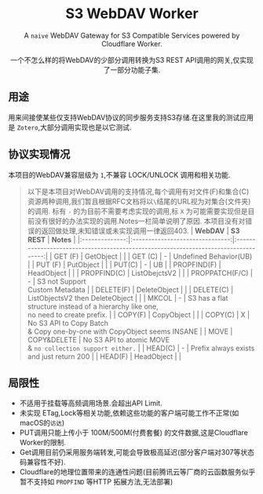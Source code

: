 <div align="center">

# S3 WebDAV Worker
A `naive` WebDAV Gateway for S3 Compatible Services powered by Cloudflare Worker. 

一个不怎么样的将WebDAV的少部分调用转换为S3 REST API调用的网关,仅实现了一部分功能子集.

</div>

## 用途
用来间接使某些仅支持WebDAV协议的同步服务支持S3存储.在这里我的测试应用是 `Zotero`,大部分调用实现也是以它测试.

## 协议实现情况
本项目的WebDAV兼容层级为 `1`,不兼容 LOCK/UNLOCK 调用和相关功能.
> 以下是本项目对WebDAV调用的支持情况,每个调用有对文件(F)和集合(C)资源两种调用,我们暂且根据RFC文档将以`\`结尾的URL视为对集合(文件夹)的调用.
> 标有 `-` 的为目前不需要考虑实现的调用,标 `X` 为可能需要实现但是目前没有很好的办法实现的调用.Notes一栏简单说明了原因.
> 本项目没有对错误的返回做处理,未知错误或未实现调用一律返回403.
| **WebDAV**     | **S3 REST**                     | **Notes**                                                                           |
|:--------------:|:-------------------------------:|:-----------------------------------------------------------------------------------:|
| GET (F)        | GetObject                       |                                                                                     |
| GET (C)        | -                               | Undefined Behavior(UB)                                                              |
| PUT (F)        | PutObject                       |                                                                                     |
| PUT(C)         | -                               | UB                                                                                  |
| PROPFIND(F)    | HeadObject                      |                                                                                     |
| PROPFIND(C)    | ListObejctsV2                   |                                                                                     |
| PROPPATCH(F/C) | -                               | S3 not Support <br> Custom Metadata                                                    |
| DELETE(F)      | DeleteObject                    |                                                                                     |
| DELETE(C)      | ListObjectsV2 then DeleteObject |                                                                                     |
| MKCOL          | -                               | S3 has a flat structure instead of a hierarchy like one,<br>  no need to create prefix.  |
| COPY(F)        | CopyObject                      |                                                                                     |
| COPY(C)        | X                               | No S3 API to Copy Batch <br>  & Copy one-by-one  with CopyObject seems INSANE              |
| MOVE           | COPY&DELETE                     | No S3 API to atomic MOVE <br> & `no collection support either.`                          |
| HEAD(C)        | -                               | Prefix always exists and just return 200                                            |
| HEAD(F)        | HeadObject                      |                                                                                     |

## 局限性
* 不适用于挂载等高频调用场景.会超出API Limit.
* 未实现 ETag,Lock等相关功能,依赖这些功能的客户端可能工作不正常(如macOS的`访达`)
* PUT调用只能上传小于 100M/500M(付费套餐) 的文件数据,这是Cloudflare Worker的限制.
* Get调用目前仍采用服务端转发,可能会导致极高延迟(部分客户端对307等状态码兼容性不好).
* Cloudflare的地理位置带来的连通性问题(目前腾讯云等厂商的云函数服务似乎暂不支持如 `PROPFIND` 等HTTP 拓展方法,无法部署)

